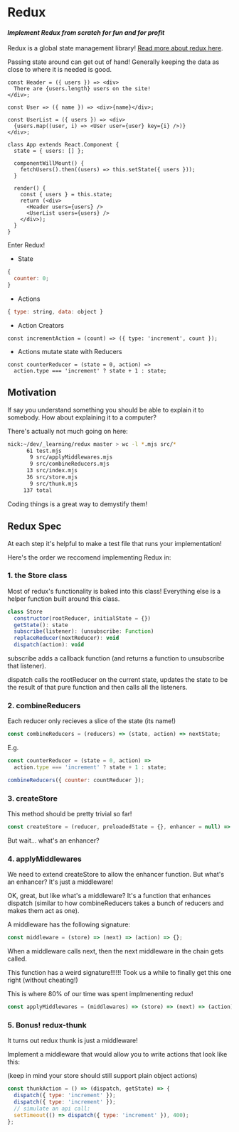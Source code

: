# Redux

#### _Implement Redux from scratch for fun and for profit_

Redux is a global state management library! [Read more about redux here](https://redux.js.org/introduction/getting-started).

Passing state around can get out of hand!
Generally keeping the data as close to where it is needed is good.

```javacsript
const Header = ({ users }) => <div>
  There are {users.length} users on the site!
</div>;

const User => ({ name }) => <div>{name}</div>;

const UserList = ({ users }) => <div>
  {users.map((user, i) => <User user={user} key={i} />)}
</div>;

class App extends React.Component {
  state = { users: [] };

  componentWillMount() {
    fetchUsers().then((users) => this.setState({ users }));
  }

  render() {
	const { users } = this.state;
	return (<div>
	  <Header users={users} />
	  <UserList users={users} />
	</div>);
  }
}
```

Enter Redux!

- State

```javascript
{
  counter: 0;
}
```

- Actions

```javascript
{ type: string, data: object }
```

- Action Creators

```
const incrementAction = (count) => ({ type: 'increment', count });
```

- Actions mutate state with Reducers

```
const counterReducer = (state = 0, action) =>
  action.type === 'increment' ? state + 1 : state;
```

## Motivation

If say you understand something you should be able to explain it to somebody.
How about explaining it to a computer?

There's actually not much going on here:

```bash
nick:~/dev/_learning/redux master > wc -l *.mjs src/*
      61 test.mjs
       9 src/applyMiddlewares.mjs
       9 src/combineReducers.mjs
      13 src/index.mjs
      36 src/store.mjs
       9 src/thunk.mjs
     137 total
```

Coding things is a great way to demystify them!

## Redux Spec

At each step it's helpful to make a test file that runs your implementation!

Here's the order we reccomend implementing Redux in:

### 1. the Store class

Most of redux's functionality is baked into this class! Everything else is
a helper function built around this class.

```javascript
class Store
  constructor(rootReducer, initialState = {})
  getState(): state
  subscribe(listener): (unsubscribe: Function)
  replaceReducer(nextReducer): void
  dispatch(action): void
```

subscribe adds a callback function (and returns a function to unsubscribe that listener).

dispatch calls the rootReducer on the current state, updates the state to be the
result of that pure function and then calls all the listeners.

### 2. combineReducers

Each reducer only recieves a slice of the state (its name!)

```javascript
const combineReducers = (reducers) => (state, action) => nextState;
```

E.g.

```javascript
const counterReducer = (state = 0, action) =>
  action.type === 'increment' ? state + 1 : state;

combineReducers({ counter: countReducer });
```

### 3. createStore

This method should be pretty trivial so far!

```javascript
const createStore = (reducer, preloadedState = {}, enhancer = null) => instanceof Store;
```

But wait... what's an enhancer?

### 4. applyMiddlewares

We need to extend createStore to allow the enhancer function. But what's an
enhancer? It's just a middleware!

OK, great, but like what's a middleware? It's a function that enhances dispatch (similar to how
combineReducers takes a bunch of reducers and makes them act as one).

A middleware has the following signature:

```javascript
const middleware = (store) => (next) => (action) => {};
```

When a middleware calls next, then the next middleware in the chain gets called.

This function has a weird signature!!!!!! Took us a while to finally get
this one right (without cheating!)

This is where 80% of our time was spent implmenenting redux!

```javascript
const applyMiddlewares = (middlewares) => (store) => (next) => (action) => {};
```

### 5. Bonus! redux-thunk

It turns out redux thunk is just a middleware!

Implement a middleware that would allow you to write actions that look like
this:

(keep in mind your store should still support plain object actions)

```javascript
const thunkAction = () => (dispatch, getState) => {
  dispatch({ type: 'increment' });
  dispatch({ type: 'increment' });
  // simulate an api call:
  setTimeout(() => dispatch({ type: 'increment' }), 400);
};
```
